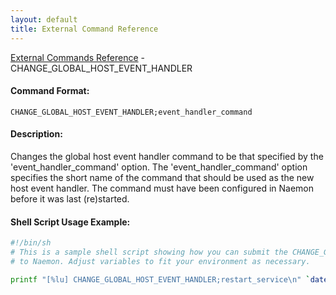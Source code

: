 ```yaml
---
layout: default
title: External Command Reference
---
```


<!--
************************************************
* AUTO GENERATED PAGE - USE ./update SCRIPT
************************************************
-->

<span class="glyphicon glyphicon-arrow-up"></span><a href="index.html"> External Commands Reference</a> - CHANGE_GLOBAL_HOST_EVENT_HANDLER<br>

#### Command Format:

`CHANGE_GLOBAL_HOST_EVENT_HANDLER;event_handler_command`

#### Description:

Changes the global host event handler command to be that specified by the 'event_handler_command' option. The 'event_handler_command' option specifies the short name of the command that should be used as the new host event handler. The command must have been configured in Naemon before it was last (re)started.

#### Shell Script Usage Example:

```sh
#!/bin/sh
# This is a sample shell script showing how you can submit the CHANGE_GLOBAL_HOST_EVENT_HANDLER command
# to Naemon. Adjust variables to fit your environment as necessary.

printf "[%lu] CHANGE_GLOBAL_HOST_EVENT_HANDLER;restart_service\n" `date +%s` > /var/lib/naemon/naemon.cmd
```
